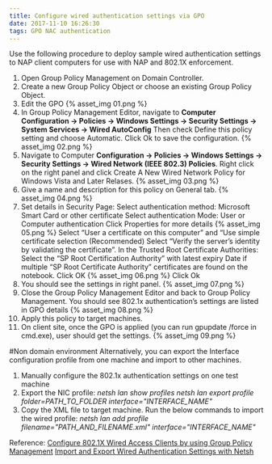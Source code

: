 ```yaml
---
title: Configure wired authentication settings via GPO
date: 2017-11-10 16:26:30
tags: GPO NAC authentication
---
```

Use the following procedure to deploy sample wired authentication settings to NAP client computers for use with NAP and 802.1X enforcement.
<!-- more -->
1.	Open Group Policy Management on Domain Controller.
2.	Create a new Group Policy Object or choose an existing Group Policy Object.
3.	Edit the GPO
    {% asset_img 01.png %}
4.	In Group Policy Management Editor, navigate to **Computer Configuration -> Policies -> Windows Settings -> Security Settings -> System Services -> Wired AutoConfig**
Then check Define this policy setting and choose Automatic.
Click Ok to save the configuration.
    {% asset_img 02.png %}
5.	Navigate to Computer **Configuration -> Policies -> Windows Settings -> Security Settings -> Wired Network (IEEE 802.3) Policies**.
Right click on the right panel and click Create A New Wired Network Policy for Windows Vista and Later Relases.
    {% asset_img 03.png %}
6.	Give a name and description for this policy on General tab.
    {% asset_img 04.png %}
7.	Set details in Security Page: 
    Select authentication method: Microsoft Smart Card or other certificate
    Select authentication Mode: User or Computer authentication
    Click Properties for more details
    {% asset_img 05.png %}
    Select “User a certificate on this computer” and “Use simple certificate selection (Recommended)
    Select “Verify the server’s identity by validating the certificate”. In the Trusted Root Certificate Authorities: Select the “SP Root Certification Authority” with latest expiry Date if multiple “SP Root Certificate Authority” certificates are found on the notebook. 
    Click OK
    {% asset_img 06.png %}
    Click Ok
8.	You should see the settings in right panel.
    {% asset_img 07.png %}
9.	Close the Group Policy Management Editor and back to Group Policy Management.
    You should see 802.1x authentication’s settings are listed in GPO details
    {% asset_img 08.png %}
10.	Apply this policy to target machines.
11.	On client site, once the GPO is applied (you can run gpupdate /force in cmd.exe), user should get the settings.
    {% asset_img 09.png %}

#Non domain environment
Alternatively, you can export the Interface configuration profile from one machine and import to other machines.
1.	Manually configure the 802.1x authentication settings on one test machine
2.	Export the NIC profile:
    *netsh lan show profiles*
    *netsh lan export profile folder=PATH_TO_FOLDER interface="INTERFACE_NAME"*
3.	Copy the XML file to target machine.
    Run the below commands to import the wired profile:
    *netsh lan add profile filename="PATH_AND_FILENAME.xml" interface="INTERFACE_NAME"*

Reference:
    [Configure 802.1X Wired Access Clients by using Group Policy Management](https://msdn.microsoft.com/en-us/library/cc731213(v=ws.11).aspx)
    [Import and Export Wired Authentication Settings with Netsh](http://techgenix.com/importandexportwiredauthenticationsettingswithnetsh/)

 

